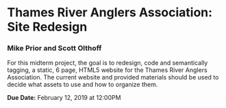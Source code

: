 # Thames River Anglers Association: Site Redesign
### Mike Prior and Scott Olthoff
For this midterm project, the goal is to redesign, code and semantically tagging, a static, 6 page, HTML5 website for the Thames River Anglers Association. The current website and provided materials should be used to decide what assets to use and how to organize them.

**Due Date:** February 12, 2019 at 12:00PM
